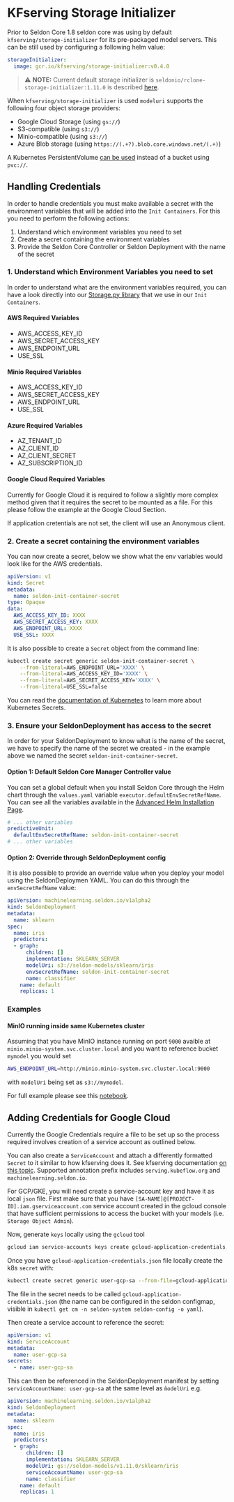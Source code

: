 # KFserving Storage Initializer

Prior to Seldon Core 1.8 seldon core was using by default `kfserving/storage-initializer` for its pre-packaged model servers. This can be still used by configuring a following helm value:


```yaml
storageInitializer:
  image: gcr.io/kfserving/storage-initializer:v0.4.0
```

> :warning: **NOTE:** Current default storage initializer is `seldonio/rclone-storage-initializer:1.11.0` is described [here](./overview.md).


When `kfserving/storage-initializer` is used `modeluri` supports the following four object storage providers:

- Google Cloud Storage (using `gs://`)
- S3-compatible (using `s3://`)
- Minio-compatible (using `s3://`)
- Azure Blob storage (using `https://(.+?).blob.core.windows.net/(.+)`)

A Kubernetes PersistentVolume [can be used](../examples/pvc-tfjob.html) instead of a bucket using `pvc://`.


## Handling Credentials

In order to handle credentials you must make available a secret with the environment variables that will be added into the `Init Containers`. For this you need to perform the following actions:

1. Understand which environment variables you need to set
2. Create a secret containing the environment variables
3. Provide the Seldon Core Controller or Seldon Deployment with the name of the secret

### 1. Understand which Environment Variables you need to set

In order to understand what are the environment variables required, you can have a look directly into our [Storage.py library](https://github.com/SeldonIO/seldon-core/blob/master/python/seldon_core/storage.py) that we use in our `Init Containers`.

#### AWS Required Variables

- AWS_ACCESS_KEY_ID
- AWS_SECRET_ACCESS_KEY
- AWS_ENDPOINT_URL
- USE_SSL

#### Minio Required Variables

- AWS_ACCESS_KEY_ID
- AWS_SECRET_ACCESS_KEY
- AWS_ENDPOINT_URL
- USE_SSL

#### Azure Required Variables

- AZ_TENANT_ID
- AZ_CLIENT_ID
- AZ_CLIENT_SECRET
- AZ_SUBSCRIPTION_ID

#### Google Cloud Required Variables

Currently for Google Cloud it is required to follow a slightly more complex method given that it requires the secret to be mounted as a file. For this please follow the example at the Google Cloud Section.

If application cretentials are not set, the client will use an Anonymous client.

### 2. Create a secret containing the environment variables

You can now create a secret, below we show what the env variables would look like for the AWS credentials.

```yaml
apiVersion: v1
kind: Secret
metadata:
  name: seldon-init-container-secret
type: Opaque
data:
  AWS_ACCESS_KEY_ID: XXXX
  AWS_SECRET_ACCESS_KEY: XXXX
  AWS_ENDPOINT_URL: XXXX
  USE_SSL: XXXX
```

It is also possible to create a `Secret` object from the command line:

```bash
kubectl create secret generic seldon-init-container-secret \
    --from-literal=AWS_ENDPOINT_URL='XXXX' \
    --from-literal=AWS_ACCESS_KEY_ID='XXXX' \
    --from-literal=AWS_SECRET_ACCESS_KEY='XXXX' \
    --from-literal=USE_SSL=false
```

You can read the [documentation of Kubernetes](https://kubernetes.io/docs/concepts/configuration/secret/) to learn more about Kubernetes Secrets.

### 3. Ensure your SeldonDeployment has access to the secret

In order for your SeldonDeployment to know what is the name of the secret, we have to specify the name of the secret we created - in the example above we named the secret `seldon-init-container-secret`.

#### Option 1: Default Seldon Core Manager Controller value

You can set a global default when you install Seldon Core through the Helm chart through the `values.yaml` variable `executor.defaultEnvSecretRefName`. You can see all the variables available in the [Advanced Helm Installation Page](../reference/helm.rst).

```yaml
# ... other variables
predictiveUnit:
  defaultEnvSecretRefName: seldon-init-container-secret
# ... other variables
```

#### Option 2: Override through SeldonDeployment config

It is also possible to provide an override value when you deploy your model using the SeldonDeploymen YAML. You can do this through the `envSecretRefName` value:

```yaml
apiVersion: machinelearning.seldon.io/v1alpha2
kind: SeldonDeployment
metadata:
  name: sklearn
spec:
  name: iris
  predictors:
  - graph:
      children: []
      implementation: SKLEARN_SERVER
      modelUri: s3://seldon-models/sklearn/iris
      envSecretRefName: seldon-init-container-secret
      name: classifier
    name: default
    replicas: 1
```

### Examples

#### MinIO running inside same Kubernetes cluster
Assuming that you have MinIO instance running on port `9000` avaible at `minio.minio-system.svc.cluster.local` and you want to reference bucket `mymodel` you would set
```bash
AWS_ENDPOINT_URL=http://minio.minio-system.svc.cluster.local:9000
```
with `modelUri` being set as `s3://mymodel`.

For full example please see this [notebook](../examples/minio-sklearn.html).

## Adding Credentials for Google Cloud

Currently the Google Credentials require a file to be set up so the process required involves creation of a service account as outlined below.

You can also create a `ServiceAccount` and attach a differently formatted `Secret` to it similar to how kfserving does it. See kfserving documentation [on this topic](https://github.com/kubeflow/kfserving/blob/master/docs/samples/storage/s3/README.md). Supported annotation prefix includes `serving.kubeflow.org` and `machinelearning.seldon.io`.

For GCP/GKE, you will need create a service-account key and have it as local `json` file.
First make sure that you have `[SA-NAME]@[PROJECT-ID].iam.gserviceaccount.com` service account created in the gcloud console that have sufficient permissions to access the bucket with your models (i.e. `Storage Object Admin`).

Now, generate `keys` locally using the `gcloud` tool
```bash
gcloud iam service-accounts keys create gcloud-application-credentials.json --iam-account [SA-NAME]@[PROJECT-ID].iam.gserviceaccount.com
```

Once you have `gcloud-application-credentials.json` file locally create the k8s `secret` with:
```bash
kubectl create secret generic user-gcp-sa --from-file=gcloud-application-credentials.json=<LOCALFILE JSON FILE>
```

The file in the secret needs to be called `gcloud-application-credentials.json` (the name can be configured in the seldon configmap, visible in `kubectl get cm -n seldon-system seldon-config -o yaml`).

Then create a service account to reference the secret:

```yaml
apiVersion: v1
kind: ServiceAccount
metadata:
  name: user-gcp-sa
secrets:
  - name: user-gcp-sa
```

This can then be referenced in the SeldonDeployment manifest by setting `serviceAccountName: user-gcp-sa` at the same level as `m̀odelUri` e.g.

```yaml
apiVersion: machinelearning.seldon.io/v1alpha2
kind: SeldonDeployment
metadata:
  name: sklearn
spec:
  name: iris
  predictors:
  - graph:
      children: []
      implementation: SKLEARN_SERVER
      modelUri: gs://seldon-models/v1.11.0/sklearn/iris
      serviceAccountName: user-gcp-sa
      name: classifier
    name: default
    replicas: 1
```
